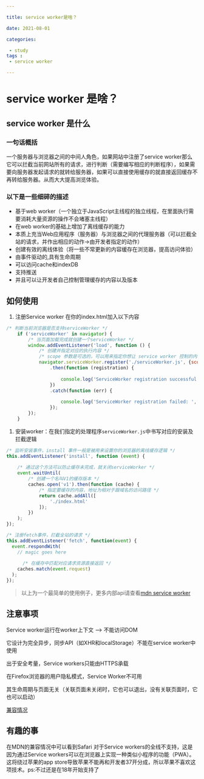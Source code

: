 ```yaml
---

title: service worker是啥？

date: 2021-08-01

categories:

 - study
tags : 
 - service worker

---
```

# service worker 是啥？

## service worker 是什么

### 一句话概括

一个服务器与浏览器之间的中间人角色，如果网站中注册了service worker那么它可以拦截当前网站所有的请求，进行判断（需要编写相应的判断程序），如果需要向服务器发起请求的就转给服务器，如果可以直接使用缓存的就直接返回缓存不再转给服务器。从而大大提高浏览体验。

### 以下是一些细碎的描述

- 基于web worker（一个独立于JavaScript主线程的独立线程，在里面执行需要消耗大量资源的操作不会堵塞主线程）
- 在web worker的基础上增加了离线缓存的能力
- 本质上充当Web应用程序（服务器）与浏览器之间的代理服务器（可以拦截全站的请求，并作出相应的动作->由开发者指定的动作）
- 创建有效的离线体验（将一些不常更新的内容缓存在浏览器，提高访问体验）
- 由事件驱动的,具有生命周期
- 可以访问cache和indexDB
- 支持推送
- 并且可以让开发者自己控制管理缓存的内容以及版本

## 如何使用

1. 注册Service worker 在你的index.html加入以下内容

```js
/* 判断当前浏览器是否支持serviceWorker */
    if ('serviceWorker' in navigator) {
        /* 当页面加载完成就创建一个serviceWorker */
        window.addEventListener('load', function () {
            /* 创建并指定对应的执行内容 */
            /* scope 参数是可选的，可以用来指定你想让 service worker 控制的内容的子目录。 在这个例子里，我们指定了 '/'，表示 根网域下的所有内容。这也是默认值。 */
            navigator.serviceWorker.register('./serviceWorker.js', {scope: './'})
                .then(function (registration) {
 
                    console.log('ServiceWorker registration successful with scope: ', registration.scope);
                })
                .catch(function (err) {
 
                    console.log('ServiceWorker registration failed: ', err);
                });
        });
    }
```

1. 安装worker：在我们指定的处理程序`serviceWorker.js`中书写对应的安装及拦截逻辑

```js
/* 监听安装事件，install 事件一般是被用来设置你的浏览器的离线缓存逻辑 */
this.addEventListener('install', function (event) {
 	
    /* 通过这个方法可以防止缓存未完成，就关闭serviceWorker */
    event.waitUntil(
        /* 创建一个名叫V1的缓存版本 */
        caches.open('v1').then(function (cache) {
            /* 指定要缓存的内容，地址为相对于跟域名的访问路径 */
            return cache.addAll([
                './index.html'
            ]);
        })
    );
});

/* 注册fetch事件，拦截全站的请求 */
this.addEventListener('fetch', function(event) {
  event.respondWith(
    // magic goes here
      
      /* 在缓存中匹配对应请求资源直接返回 */
    caches.match(event.request)
  );
});
```

> 以上为一个最简单的使用例子，更多内部api请查看[mdn service worker](https://link.zhihu.com/?target=https%3A//developer.mozilla.org/zh-CN/docs/Web/API/Service_Worker_API)

## 注意事项

Service worker运行在worker上下文 --> 不能访问DOM

它设计为完全异步，同步API（如XHR和localStorage）不能在service worker中使用

出于安全考量，Service workers只能由HTTPS承载

在Firefox浏览器的用户隐私模式，Service Worker不可用

其生命周期与页面无关（关联页面未关闭时，它也可以退出，没有关联页面时，它也可以启动）

[兼容情况](https://link.zhihu.com/?target=https%3A//caniuse.com/%23search%3DService%20Workers)

## 有趣的事

在MDN的兼容情况中可以看到Safari 对于Service workers的全线不支持，这是因为通过Service workers可以在浏览器上实现一种类似小程序的功能（PWA）。这将绕过苹果的app store导致苹果不能再和开发者37开分成，所以苹果不喜欢这项技术。ps:不过还是在18年开始支持了
